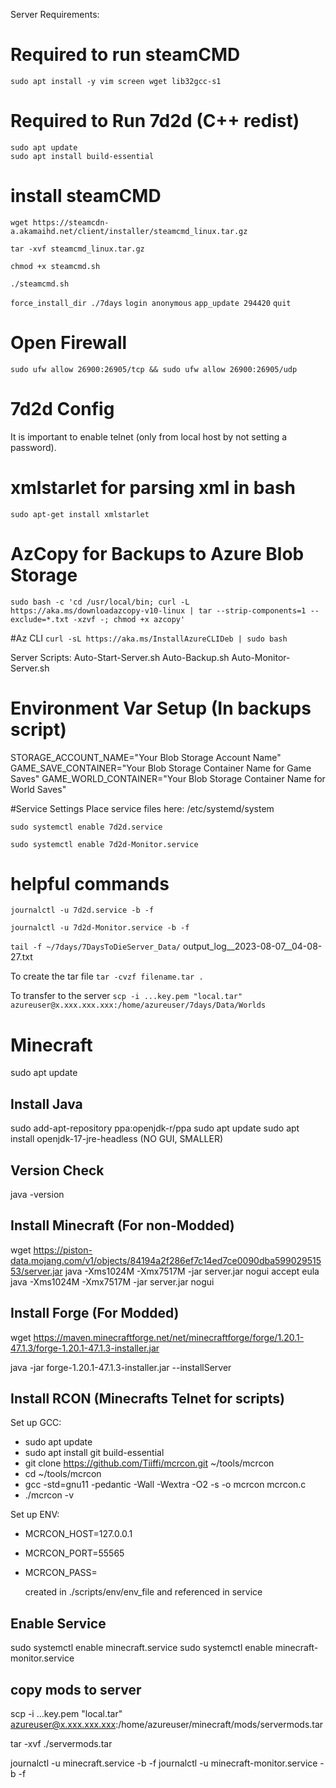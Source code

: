 Server Requirements:
# Required to run steamCMD
```
sudo apt install -y vim screen wget lib32gcc-s1
```

# Required to Run 7d2d (C++ redist)
```
sudo apt update
sudo apt install build-essential
```

# install steamCMD
`wget https://steamcdn-a.akamaihd.net/client/installer/steamcmd_linux.tar.gz`

`tar -xvf steamcmd_linux.tar.gz`

`chmod +x steamcmd.sh`

`./steamcmd.sh`

`force_install_dir ./7days`
`login anonymous`
`app_update 294420`
`quit`

# Open Firewall
`sudo ufw allow 26900:26905/tcp && sudo ufw allow 26900:26905/udp`

# 7d2d Config
It is important to enable telnet (only from local host by not setting a password).

# xmlstarlet for parsing xml in bash
`sudo apt-get install xmlstarlet`

# AzCopy for Backups to Azure Blob Storage
`sudo bash -c 'cd /usr/local/bin; curl -L https://aka.ms/downloadazcopy-v10-linux | tar --strip-components=1 --exclude=*.txt -xzvf -; chmod +x azcopy'`

#Az CLI
`curl -sL https://aka.ms/InstallAzureCLIDeb | sudo bash`

Server Scripts:
Auto-Start-Server.sh
Auto-Backup.sh
Auto-Monitor-Server.sh

# Environment Var Setup (In backups script)
STORAGE_ACCOUNT_NAME="Your Blob Storage Account Name"
GAME_SAVE_CONTAINER="Your Blob Storage Container Name for Game Saves"
GAME_WORLD_CONTAINER="Your Blob Storage Container Name for World Saves"

#Service Settings
Place service files here:
/etc/systemd/system

`sudo systemctl enable 7d2d.service`

`sudo systemctl enable 7d2d-Monitor.service`

# helpful commands
`journalctl -u 7d2d.service -b -f`

`journalctl -u 7d2d-Monitor.service -b -f`

`tail -f ~/7days/7DaysToDieServer_Data/` output_log__2023-08-07__04-08-27.txt

To create the tar file
`tar -cvzf filename.tar .`

To transfer to the server
`scp -i ...key.pem "local.tar" azureuser@x.xxx.xxx.xxx:/home/azureuser/7days/Data/Worlds`


# Minecraft
sudo apt update

## Install Java
sudo add-apt-repository ppa:openjdk-r/ppa
sudo apt update
sudo apt install openjdk-17-jre-headless (NO GUI, SMALLER)

## Version Check
java -version

## Install Minecraft (For non-Modded)
wget https://piston-data.mojang.com/v1/objects/84194a2f286ef7c14ed7ce0090dba59902951553/server.jar
java -Xms1024M -Xmx7517M -jar server.jar nogui
accept eula
java -Xms1024M -Xmx7517M -jar server.jar nogui


## Install Forge (For Modded)
wget https://maven.minecraftforge.net/net/minecraftforge/forge/1.20.1-47.1.3/forge-1.20.1-47.1.3-installer.jar

java -jar forge-1.20.1-47.1.3-installer.jar --installServer

## Install RCON (Minecrafts Telnet for scripts)
Set up GCC:
- sudo apt update
- sudo apt install git build-essential
- git clone https://github.com/Tiiffi/mcrcon.git ~/tools/mcrcon
- cd ~/tools/mcrcon
- gcc -std=gnu11 -pedantic -Wall -Wextra -O2 -s -o mcrcon mcrcon.c
- ./mcrcon -v

Set up ENV:
- MCRCON_HOST=127.0.0.1
- MCRCON_PORT=55565
- MCRCON_PASS=

    created in ./scripts/env/env_file and referenced in service

## Enable Service
sudo systemctl enable minecraft.service
sudo systemctl enable minecraft-monitor.service

## copy mods to server
scp -i ...key.pem "local.tar" azureuser@x.xxx.xxx.xxx:/home/azureuser/minecraft/mods/servermods.tar

tar -xvf ./servermods.tar

journalctl -u minecraft.service -b -f
journalctl -u minecraft-monitor.service -b -f
